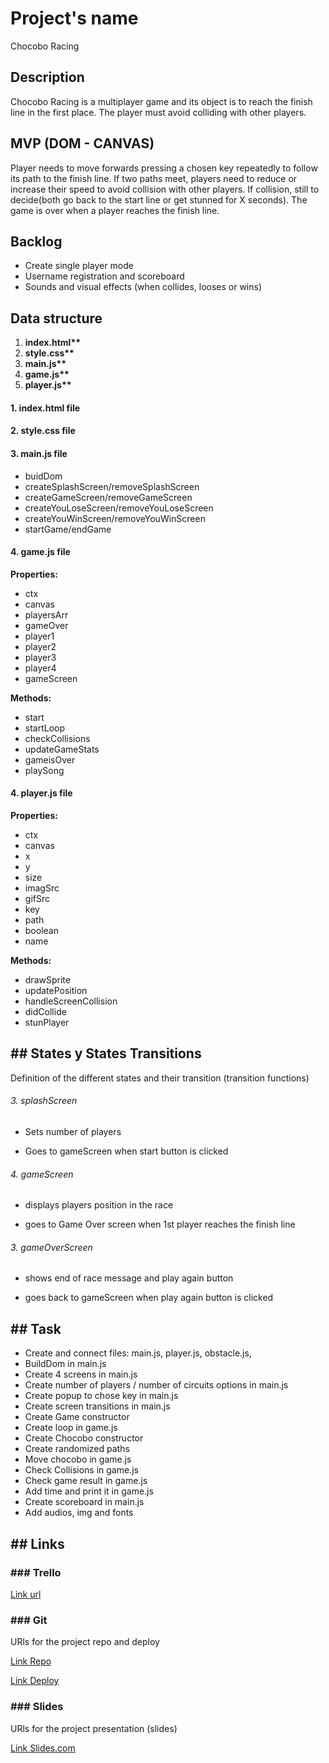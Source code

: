 # Project's name

Chocobo Racing

## Description

Chocobo Racing is a multiplayer game and its object is to reach the finish line in the first place. The player must avoid colliding with other players.

## MVP (DOM - CANVAS)

Player needs to move forwards pressing a chosen key repeatedly to follow its path to the finish line. If two paths meet, players need to reduce or increase their speed to avoid collision with other players. If collision, still to decide(both go back to the start line or get stunned for X seconds). The game is over when a player reaches the finish line.

## Backlog

- Create single player mode
- Username registration and scoreboard
- Sounds and visual effects (when collides, looses or wins)

## Data structure

1. **index.html\*\***
2. **style.css\*\***
3. **main.js\*\***
4. **game.js\*\***
5. **player.js\*\***

#### 1. index.html file

#### 2. style.css file

#### 3. main.js file

- buidDom
- createSplashScreen/removeSplashScreen
- createGameScreen/removeGameScreen
- createYouLoseScreen/removeYouLoseScreen
- createYouWinScreen/removeYouWinScreen
- startGame/endGame

#### 4. game.js file

**Properties:**

- ctx
- canvas
- playersArr
- gameOver
- player1
- player2
- player3
- player4
- gameScreen

**Methods:**

- start
- startLoop
- checkCollisions
- updateGameStats
- gameisOver
- playSong

#### 4. player.js file

**Properties:**

- ctx
- canvas
- x
- y
- size
- imagSrc
- gifSrc
- key
- path
- boolean
- name

**Methods:**

- drawSprite
- updatePosition
- handleScreenCollision
- didCollide
- stunPlayer

## \## States y States Transitions

Definition of the different states and their transition (transition functions)

###### 3. splashScreen

- Sets number of players

- Goes to gameScreen when start button is clicked

###### 4. gameScreen

- displays players position in the race

- goes to Game Over screen when 1st player reaches the finish line

###### 3. gameOverScreen

- shows end of race message and play again button

- goes back to gameScreen when play again button is clicked

## \## Task

- Create and connect files: main.js, player.js, obstacle.js,
- BuildDom in main.js
- Create 4 screens in main.js
- Create number of players / number of circuits options in main.js
- Create popup to chose key in main.js
- Create screen transitions in main.js
- Create Game constructor
- Create loop in game.js
- Create Chocobo constructor
- Create randomized paths
- Move chocobo in game.js
- Check Collisions in game.js
- Check game result in game.js
- Add time and print it in game.js
- Create scoreboard in main.js
- Add audios, img and fonts

## \## Links

### \### Trello

[Link url](https://trello.com/b/sPXaCMbf/chocobo-project)

### \### Git

URls for the project repo and deploy

[Link Repo](https://github.com/carlotapg/chocobo-project)

[Link Deploy](https://carlotapg.github.io/chocobo-racing/)

### \### Slides

URls for the project presentation (slides)

[Link Slides.com](https://docs.google.com/presentation/d/1DVqHCAz5m_sXfCWX91AV72-g4ss9TylqMYXN9XACK38/edit?usp=sharing)
